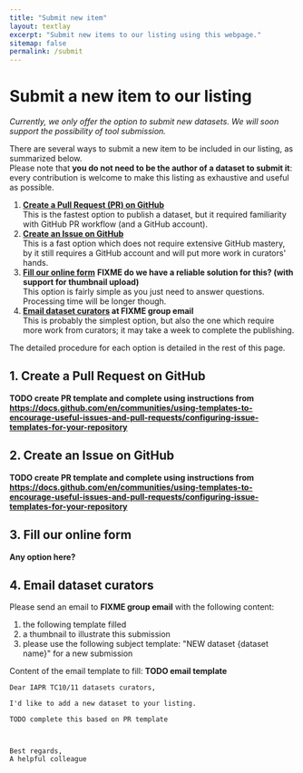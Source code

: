 ```yaml
---
title: "Submit new item"
layout: textlay
excerpt: "Submit new items to our listing using this webpage."
sitemap: false
permalink: /submit
---
```


# Submit a new item to our listing
*Currently, we only offer the option to submit new datasets.*
*We will soon support the possibility of tool submission.*

There are several ways to submit a new item to be included in our listing, as summarized below.  
Please note that **you do not need to be the author of a dataset to submit it**: every contribution is welcome to make this listing as exhaustive and useful as possible.

1. **[Create a Pull Request (PR) on GitHub](#1-create-a-pull-request-on-github)**  
   This is the fastest option to publish a dataset, but it required familiarity with GitHub PR workflow (and a GitHub account).
2. **[Create an Issue on GitHub](#2-create-an-issue-on-github)**  
   This is a fast option which does not require extensive GitHub mastery, by it still requires a GitHub account and will put more work in curators' hands.
3. **[Fill our online form](#3-fill-our-online-form)** **FIXME do we have a reliable solution for this? (with support for thumbnail upload)**  
   This option is fairly simple as you just need to answer questions. Processing time will be longer though.
4. **[Email dataset curators](#4-email-dataset-curators) at **FIXME group email****  
   This is probably the simplest option, but also the one which require more work from curators; it may take a week to complete the publishing.

The detailed procedure for each option is detailed in the rest of this page.

## 1. Create a Pull Request on GitHub
**TODO create PR template and complete using instructions from https://docs.github.com/en/communities/using-templates-to-encourage-useful-issues-and-pull-requests/configuring-issue-templates-for-your-repository**


## 2. Create an Issue on GitHub
**TODO create PR template and complete using instructions from https://docs.github.com/en/communities/using-templates-to-encourage-useful-issues-and-pull-requests/configuring-issue-templates-for-your-repository**

## 3. Fill our online form
**Any option here?**

## 4. Email dataset curators
Please send an email to **FIXME group email** with the following content:
1. the following template filled
2. a thumbnail to illustrate this submission
3. please use the following subject template: "NEW dataset {dataset name}" for a new submission

Content of the email template to fill:
**TODO email template**
```plain
Dear IAPR TC10/11 datasets curators,

I'd like to add a new dataset to your listing.

TODO complete this based on PR template



Best regards,
A helpful colleague
```

